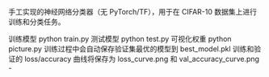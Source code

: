 手工实现的神经网络分类器（无 PyTorch/TF），用于在 CIFAR-10 数据集上进行训练和分类任务。

 训练模型
python train.py
 测试模型
python test.py
可视化权重
python picture.py
训练过程中会自动保存验证集最优的模型到 best_model.pkl
训练和验证的 loss/accuracy 曲线将保存为 loss_curve.png 和 val_accuracy_curve.png -
